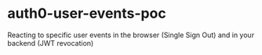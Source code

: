 # auth0-user-events-poc
Reacting to specific user events in the browser (Single Sign Out) and in your backend (JWT revocation)
